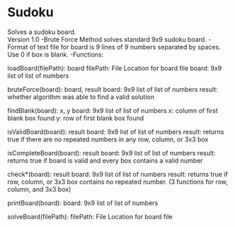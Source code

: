 # Sudoku
Solves a sudoku board.  
Version 1.0
-Brute Force Method solves standard 9x9 sudoku board.
-Format of text file for board is 9 lines of 9 numbers separated by spaces.  Use 0 if box is blank.
-Functions:

loadBoard(filePath): board
filePath: File Location for board file
board: 9x9 list of list of numbers

bruteForce(board): board, result
board: 9x9 list of list of numbers
result: whether algorithm was able to find a valid solution

findBlank(board): x, y
board: 9x9 list of list of numbers
x: column of first blank box found
y: row of first blank box found

isValidBoard(board): result
board: 9x9 list of list of numbers
result: returns true if there are no repeated numbers in any row, column, or 3x3 box

isCompleteBoard(board): result
board: 9x9 list of list of numbers
result: returns true if board is valid and every box contains a valid number

check*(board): result
board: 9x9 list of list of numbers
result: returns true if row, column, or 3x3 box contains no repeated number. (3 functions for row, column, and 3x3 box)

printBoard(board):
board: 9x9 list of list of numbers

solveBoard(filePath):
filePath: File Location for board file